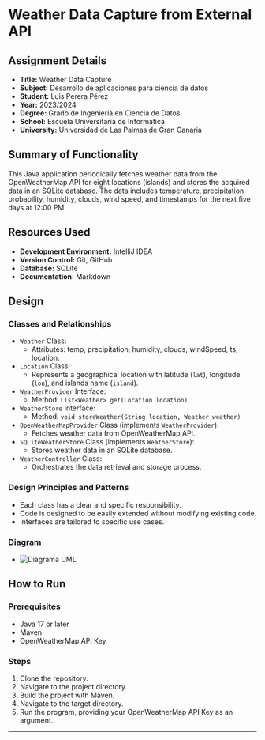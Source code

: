 # Weather Data Capture from External API

## Assignment Details
- **Title:** Weather Data Capture
- **Subject:** Desarrollo de aplicaciones para ciencia de datos
- **Student:** Luis Perera Pérez
- **Year:** 2023/2024
- **Degree:** Grado de Ingeniería en Ciencia de Datos
- **School:** Escuela Universitaria de Informática
- **University:** Universidad de Las Palmas de Gran Canaria

## Summary of Functionality
This Java application periodically fetches weather data from the OpenWeatherMap API for eight locations (islands) and stores the acquired data in an SQLite database. The data includes temperature, precipitation probability, humidity, clouds, wind speed, and timestamps for the next five days at 12:00 PM.

## Resources Used
- **Development Environment:** IntelliJ IDEA
- **Version Control:** Git, GitHub
- **Database:** SQLite
- **Documentation:** Markdown

## Design
### Classes and Relationships
- `Weather` Class:
    - Attributes: temp, precipitation, humidity, clouds, windSpeed, ts, location.
- `Location` Class:
    - Represents a geographical location with latitude (`lat`), longitude (`lon`), and islands name (`island`).
- `WeatherProvider` Interface:
    - Method: `List<Weather> get(Location location)`
- `WeatherStore` Interface:
    - Method: `void storeWeather(String location, Weather weather)`
- `OpenWeatherMapProvider` Class (implements `WeatherProvider`):
    - Fetches weather data from OpenWeatherMap API.
- `SQLiteWeatherStore` Class (implements `WeatherStore`):
    - Stores weather data in an SQLite database.
- `WeatherController` Class:
    - Orchestrates the data retrieval and storage process.


### Design Principles and Patterns
- Each class has a clear and specific responsibility.
- Code is designed to be easily extended without modifying existing code.
- Interfaces are tailored to specific use cases.

### Diagram
- ![Diagrama UML](Weather/diagramaUML.png)

## How to Run

### Prerequisites
- Java 17 or later
- Maven
- OpenWeatherMap API Key

### Steps
1. Clone the repository.
2. Navigate to the project directory.
3. Build the project with Maven.
4. Navigate to the target directory.
5. Run the program, providing your OpenWeatherMap API Key as an argument.
---